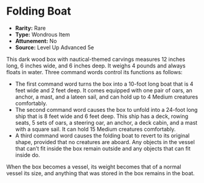 # Folding Boat

- **Rarity:** Rare
- **Type:** Wondrous Item
- **Attunement:** No
- **Source:** Level Up Advanced 5e

This dark wood box with nautical-themed carvings measures 12 inches long, 6 inches wide, and 6 inches deep. It weighs 4 pounds and always floats in water. Three command words control its functions as follows:

* The first command word turns the box into a 10-foot long boat that is 4 feet wide and 2 feet deep. It comes equipped with one pair of oars, an anchor, a mast, and a lateen sail, and can hold up to 4 Medium creatures comfortably.
* The second command word causes the box to unfold into a 24-foot long ship that is 8 feet wide and 6 feet deep. This ship has a deck, rowing seats, 5 sets of oars, a steering oar, an anchor, a deck cabin, and a mast with a square sail. It can hold 15 Medium creatures comfortably.
* A third command word causes the folding boat to revert to its original shape, provided that no creatures are aboard. Any objects in the vessel that can’t fit inside the box remain outside and any objects that can fit inside do.

When the box becomes a vessel, its weight becomes that of a normal vessel its size, and anything that was stored in the box remains in the boat.
